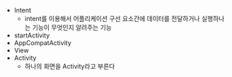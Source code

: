 - Intent
    - intent를 이용해서 어플리케이션 구선 요소간에 데이터를 전달하거나 실행하나는 기능이 무엇인지 알려주는 기능
- startActivity
- AppCompatActivity
- View
- Activity
    - 하나의 화면을 Activity라고 부른다